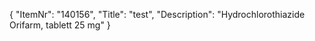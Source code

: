{
  "ItemNr": "140156",
  "Title": "test",
  "Description": "Hydrochlorothiazide Orifarm, tablett 25 mg"
}